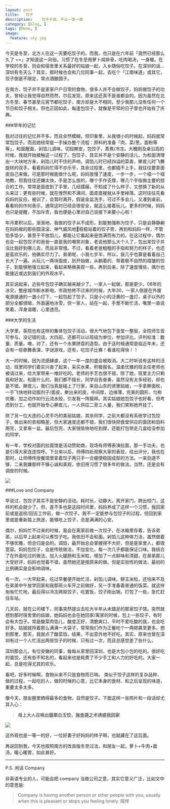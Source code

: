 ```yaml
---
layout: post  
title:   饺子
description:    饺子于我，不止一饭一蔬
category: [blog, ]  
tags: [Memo, ]  
image:
  feature: sky.jpg
---
```


今天是冬至，北方人在这一天要吃饺子的。而我，也只是在六年前「竟然已经那么久了 ==」才知道这一风俗。习惯了在冬至用萝卜炖排骨，吃肉喝汤，一身暖。在学校的冬至，则会和宿舍里关系最好的姑娘一起，入乡随俗吃饺子。在深圳的话...深圳有冬天么？其实，那时候也会和几位同事一起，去吃个「江南味道」或其它，饺子倒是不限定，常点酒酿圆子。

在南方，饺子并不是家家户户日常的食物，很多人并不会做饺子。妈妈做饺子的功夫，曾经让我觉得自然而然，尔后发现，原来这还真不是谁都会的。因为虽然在北方冬至、春节甚至元宵节都吃饺子，南方却是大不相同，至少我那儿没有任何一个节日和饺子相关。但也正因如此，每逢包饺子，就像是平常的日子里也开始有了庆典。

###早年的记忆

我对过往的记忆并不多，而且全然模糊，但印象里，从我很小的时候起，妈妈就常常包饺子。而且她经常是一手操办整个流程：原料的准备「肉，菜/葱，面粉等等」，和面醒面，剁馅儿调味，切段擀皮，包饺子，蒸煮/冷冻。大概刚及桌沿高的时候，我就开始接触这一过程了。包饺子，其实并不是个安静的活儿，为和面清理出一大块地方来，剁馅儿时不住的声响，调馅儿时已经四溢的菜香，擀皮儿时飞舞旋转的双手。看着妈妈忙得不亦乐乎，其余过程里，也都插不上手，我往往要拿面皮自己来做。可是那时候能做什么呢，妈妈放慢了速度，一步一步，一个褶一个褶地教，但我往往还嫌太快，手是怎么放的，哪个手作支撑，哪几个手指做主要的捏合的工作。常常是面皮到了手里，几经蹂躏，不知成了什么样子，又想换了新的从头来过；更有些时候，就在惶然和不满间，面皮直接就从手里掉落。这时往往先看妈妈的反应，被训了，会暂时离开，假装金盆洗手，可过不多会儿，又凑到桌前，看看妈妈作何表示，通常这时已经会很安全，就这么接着玩儿。更多的时候，妈妈也只是提醒，不加斥责，我也便是心里对自己说接下来要小心啦！

年月累积以后，渐渐地，我做的饺子从不成形，到能勉强称为饺子，只是会静静躺在妈妈做的那些圆滚滚、神气威风地稳稳站着的饺子旁，再到和妈妈一样，不管馅多馅少，甚至于不放馅儿，都能让它看起来是饱满而有力的。在这过程中，偶尔也会一起包饺子的爸爸一直是我的嘲笑对象，老说他那么大个人了，包出来饺子并没比我好到哪儿去，而且非常慢。不过，看着老爸粗粗的手指和努力的样子，也还是蛮欢乐的，他确实尽力了。弟弟呢，小我七岁半，所以，我几乎也算是看着自己长大了一遍。从玩儿一两块面皮，到开始做，从躺着的、带着极不自然的褶皱的饺子，到能够勉强立起来，看起来略微美观一些，再到后来，除了速度慢些，偶尔也能接近或达到我们的外观水平。

其实说起来，近些年包饺子确实越来越少了。一家人一起做，那是更少。08年的冰灾，整座城市断水断电，市政抢修不过来的时候，大年30，一家人倒是在外接电源接通的一盏小灯下，一起包起了饺子。只是小小的泛黄的一盏灯，桌子以外的部分全都很暗，外面遍地冰雪，但一家人，站在一起，手里不断忙活，嘴里一直说笑着，浑身温暖，心里透亮。

###大学的生活

大学里，英院也有这样的集体包饺子活动，很大气地包下食堂一整层，全院师生皆可参与。没记错的话，大四前，还都可以以班级为单位，参加评比。评判标准：数量、质量。嗷，对了，还有一个水果拼盘的造型。由于这时候通常是临近年末，还会有一些歌舞表演，字谜游戏，还有，吃饺子比赛！看谁吃得快！！

大一的时候，因为流感肆虐，这个一年一度的盛会被取消。大二时听说有这样的活动，班里同学们着实兴奋了起来，采买水果，积极报名，温柔优雅的班主任老师也被请过来，给大家带来一堆好吃的。老师的手艺也很不错，除了她，班里主力只剩我和好友。和面什么的，我们都不擅长，同学自告奋勇，虽然没有太多经验，却也是不错。擀皮儿，我们当真是碰上了行家，来自山东的贤惠姑娘，一手拿擀面杖，一手飞快地转动面剂子/面皮，擀出来的皮，中间厚，边缘薄，完美的圆形，匀称优雅，加之动作如行云流水般，引发我一阵膜拜。其实姑娘她包饺子也好看，但考虑到分工，也就开始专心擀皮儿，一人供应二至三人量，我们笑称她开挂了。

除了另一位大连的心灵手巧的美丽姑娘，其余同学，之前大都没有系统学过包饺子，做出来的卖相略差，但大家速度还都不错，我们很快把食堂供应的面团和馅料用完，又拿来一盆。最后包完，大家很愉快地吃到撑，还能打包带走几盒给没参加的同学。

有一年，学校对面的拉面馆是活动赞助商，现场有师傅表演拉面，那一手功夫，也是引得大家连连惊呼。下台来以后，师傅四处观察大家的表现，给出评分，我也在那时，让师傅传授餐馆里拿着饺子两只手一合握便稳固成型的方法。一来劲道不够，二来我嫌那样不够心诚和美观，依旧用习惯了很多年的做法。当然，还是会有调皮的时候。


![](http://7xp8y1.com1.z0.glb.clouddn.com/WeChat_1450783603.jpeg)

###Love and Company

早说过，包饺子其实不是安静的活动。耗时长，动静大。离开家门，跨出校门，这样的机会就少了。但，差不多也是这段时间里，妈妈养成了这样一个习惯，我回家前或是返校/回去工作前，做一次饺子。我不一定能参与包饺子的过程，但回到家里或是重新踏上旅途，能够吃上饺子，总是满满的心安。

偶尔，妈妈忙不过来的时候，我会在离家前做一次饺子，在冰箱里存着，告诉弟弟，以后早上起来可以煮饺子吃。我依旧不会和面。剁馅儿这种体力活，虽然做着不够优雅，但总归是会的。调馅，最开始总会掌握得不大好，但是是家里人，都很宽容。妈妈包饺子，会是传统做法，不加变化，每一次几乎都能保证口味。我结合了在外面吃过的做法，加入火腿肠和玉米粒，增加了一点鲜味和清甜，在弟弟那儿大受好评，妈妈也觉着不错，虽然她还是按原来的做。但是实验性的做法，最初的比例确实是会影响调味。

有一次，一大早起来，吃过早餐便开始忙活，剁馅儿调味，掰玉米粒，还怕来不及在弟弟中午放学回家和我那班火车开之前做好，另一手准备着普通的饭菜。就这样匆匆忙忙地，最后得以冷冻两屉饺子，吃罢饭，饺子刚出锅，打包了一些，急忙赶往车站。

几天前，就在公司楼下，同事突然提议去吃大半年从未踏足的那家饺子馆。突然就想到那时宿舍里的姑娘，她妈妈也会在她回家/离家的时候，包上一些饺子，有时会有大包子。常是酸菜肉馅儿，酸度正好，清脆爽口，平时不爱吃酸的我，也会吃好多。姑娘就拎着那么满满一大袋子，常常我们作为正餐吃个一两顿甚至更多。想到那里，那天，我就点了酸菜馅，结果，不出意外地不好吃。其实，原来也曾在深圳有过一个人忙活出两屉饺子的时候，只有过一次，而且总感觉差了些什么。

深圳那会儿，有位安徽的同事，每每从家里回深圳，也是大包小包的吃的。很好吃的蛋饺，还有些不知名的，看起来也是耗费了不少手工和人力的好吃的。大家一起，总是吃得尤其的欢乐。

看吧，好多时候啊，食物从来不只是食物而已呐。
类似于饺子这样的复杂品种，做的过程，一起吃的人，做的时候的心意，比它本身的食材、和之后呈现的味道，重要太多太多。

像今天，朋友圈里晒得最多的食物，自然是饺子。下面这样一张照片和一段话却尤其入心：

> **母上大人召唤出翡翠白玉饺，施食遁之术诱惑我回家**

![](http://7xp8y1.com1.z0.glb.clouddn.com/WeChat_1450795943.jpeg)

这外观也是一等一的好，一位好妻子好妈妈的样子啊，也就藏在了这后面。

再说回到我，今天也按照南方的改良版冬至过法，和朋友一起，萝卜+牛肉+面汤，暖心暖胃，如此甚好。

***

P.S. 闲话 Company

非英语专业的人，可能会把 company 当做公司之意，其实它意义广泛，比如文中的意思是:

> Company is having another person or other people with you, usually when this is pleasant or stops you feeling lonely. 陪伴

